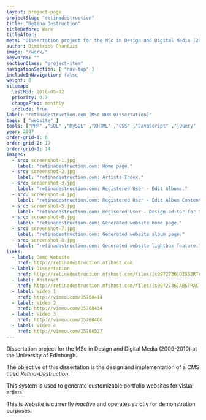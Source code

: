 ```yaml
---
layout: project-page
projectSlug: "retinadestruction"
title: "Retina Destruction"
titleBefore: Work
titleAfter:
meta: "Dissertation project for the MSc in Design and Digital Media (2009-2010) at the University of Edinburgh."
author: Dimitrios Chantzis
image: "/work/"
keywords: ""
sectionClass: "project-item"
navigationSection: [ "nav-top" ]
includeInNavigation: false
weight: 0
sitemap:
  lastMod: 2016-05-02
  priority: 0.7
  changeFreq: monthly
  include: true
label: "retinadestruction.com [MSc DDM Dissertation]"
tags: [ "website" ]
tools: ["PHP" ,"SQL" ,"MySQL" ,"XHTML" ,"CSS" ,"JavaScript" ,"jQuery" ,"AJAX" ,"JSON" ,"Adobe Photoshop"]
year: 2007
order-grid-1: 8
order-grid-2: 19
order-grid-3: 14
images:
  - src: screenshot-1.jpg
    label: "retinadestruction.com: Home page."
  - src: screenshot-2.jpg
    label: "retinadestruction.com: Artists Index."
  - src: screenshot-3.jpg
    label: "retinadestruction.com: Registered User - Edit Albums."
  - src: screenshot-4.jpg
    label: "retinadestruction.com: Registered User - Edit Album Content."
  - src: screenshot-5.jpg
    label: "retinadestruction.com: Regisered User - Design editor for the generated website."
  - src: screenshot-6.jpg
    label: "retinadestruction.com: Generated website home page."
  - src: screenshot-7.jpg
    label: "retinadestruction.com: Generated website album page."
  - src: screenshot-8.jpg
    label: "retinadestruction.com: Generated website lightbox feature."
links:
  - label: Demo Website
    href: http://retinadestruction.nfshost.com
  - label: Dissertation
    href: http://retinadestruction.nfshost.com/files/[s0972736]DISSERTATION[DIMITRIOS_CHANTZIS][dissertation].pdf
  - label: Abstract
    href: http://retinadestruction.nfshost.com/files/[s0972736]ABSTRACT[DIMITRIOS_CHANTZIS][english].pdf
  - label: Video 1
    href: http://vimeo.com/15768414
  - label: Video 2
    href: http://vimeo.com/15768434
  - label: Video 3
    href: http://vimeo.com/15768466
  - label: Video 4
    href: http://vimeo.com/15768527
---
```


Dissertation project for the MSc in Design and Digital Media (2009-2010) at the University of Edinburgh.

The objective of this dissertation is the design and implementation of a CMS titled <em>Retina-Destruction</em>.

This system is used to generate customizable portfolio websites for visual artists.

This is website is currently <em>inactive</em> and operates strictly for demonstration purposes.
